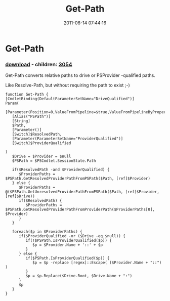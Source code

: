 ﻿---
pid:            2734
poster:         Joel Bennett
title:          Get-Path
date:           2011-06-14 07:44:16
format:         posh
parent:         0
parent:         0
children:       3054
---

# Get-Path

### [download](2734.ps1) - children: [3054](3054.md)

Get-Path converts relative paths to drive or PSProvider -qualified paths.

Like Resolve-Path, but without requiring the path to exist ;-)

```posh
function Get-Path {
[CmdletBinding(DefaultParameterSetName="DriveQualified")]
Param(
   [Parameter(Position=0,ValueFromPipeline=$true,ValueFromPipelineByPropertyName=$true)]
   [Alias("PSPath")]
   [String]      
   $Path,
   [Parameter()]
   [Switch]$ResolvedPath,
   [Parameter(ParameterSetName="ProviderQualified")]
   [Switch]$ProviderQualified
   
)
   $Drive = $Provider = $null 
   $PSPath = $PSCmdlet.SessionState.Path
   
   if($ResolvedPath -and $ProviderQualified) {
      $ProviderPaths = $PSPath.GetResolvedProviderPathFromPSPath($Path, [ref]$Provider)
   } else {
      $ProviderPaths = @($PSPath.GetUnresolvedProviderPathFromPSPath($Path, [ref]$Provider, [ref]$Drive))
      if($ResolvedPath) {
         $ProviderPaths = $PSPath.GetResolvedProviderPathFromProviderPath($ProviderPaths[0], $Provider)
      }
   }
   
   foreach($p in $ProviderPaths) {
      if($ProviderQualified -or ($Drive -eq $null)) {
         if(!$PSPath.IsProviderQualified($p)) {
            $p = $Provider.Name + '::' + $p
         }
      } else {
         if($PSPath.IsProviderQualified($p)) {
            $p = $p -replace [regex]::Escape( ($Provider.Name + "::") )
         }
         $p = $p.Replace($Drive.Root, $Drive.Name + ":")
      } 
      $p
   }
}
```
